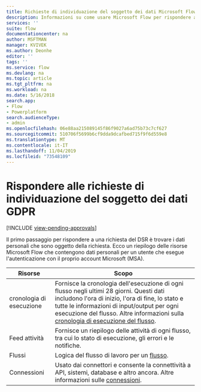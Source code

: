 ```yaml
---
title: Richieste di individuazione del soggetto dei dati Microsoft Flow GDPR per gli account Microsoft (MSA) | Microsoft Docs
description: Informazioni su come usare Microsoft Flow per rispondere alle richieste di individuazione del soggetto dei dati alle GPDR per gli account Microsoft.
services: ''
suite: flow
documentationcenter: na
author: MSFTMAN
manager: KVIVEK
ms.author: Deonhe
editor: ''
tags: ''
ms.service: flow
ms.devlang: na
ms.topic: article
ms.tgt_pltfrm: na
ms.workload: na
ms.date: 5/16/2018
search.app:
- Flow
- Powerplatform
search.audienceType:
- admin
ms.openlocfilehash: 06e88aa215089145f86f9027a6ad75b73c7cf627
ms.sourcegitcommit: 510706f5699b6cf9dda9dcafbed715f9f6d559e8
ms.translationtype: MT
ms.contentlocale: it-IT
ms.lasthandoff: 11/04/2019
ms.locfileid: "73548109"
---
```

# <a name="respond-to-gdpr-data-subject-discovery-requests"></a>Rispondere alle richieste di individuazione del soggetto dei dati GDPR 
[!INCLUDE [view-pending-approvals](includes/cc-rebrand.md)]

Il primo passaggio per rispondere a una richiesta del DSR è trovare i dati personali che sono oggetto della richiesta.
Ecco un riepilogo delle risorse Microsoft Flow che contengono dati personali per un utente che esegue l'autenticazione con il proprio account Microsoft (MSA).

|Risorse|Scopo|
|-----|-----|
|cronologia di esecuzione|Fornisce la cronologia dell'esecuzione di ogni flusso negli ultimi 28 giorni. Questi dati includono l'ora di inizio, l'ora di fine, lo stato e tutte le informazioni di input/output per ogni esecuzione del flusso. Altre informazioni sulla [cronologia di esecuzione del flusso](https://flow.microsoft.com/blog/download-history-recurrence/).|
|Feed attività| Fornisce un riepilogo delle attività di ogni flusso, tra cui lo stato di esecuzione, gli errori e le notifiche.|
|Flussi|Logica del flusso di lavoro per un [flusso](https://docs.microsoft.com/flow/get-started-logic-flow).|
|Connessioni|Usato dai connettori e consente la connettività a API, sistemi, database e altro ancora. Altre informazioni sulle [connessioni](add-manage-connections.md).|

